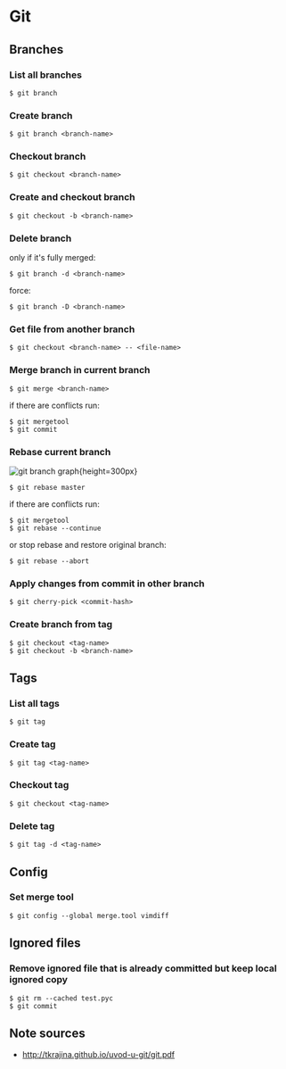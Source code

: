 # Git

## Branches

### List all branches

	$ git branch

### Create branch

	$ git branch <branch-name>

### Checkout branch

	$ git checkout <branch-name>

### Create and checkout branch

	$ git checkout -b <branch-name>

### Delete branch

only if it's fully merged:

	$ git branch -d <branch-name>

force:

	$ git branch -D <branch-name>

### Get file from another branch

	$ git checkout <branch-name> -- <file-name>

### Merge branch in current branch

	$ git merge <branch-name>

if there are conflicts run:

	$ git mergetool
	$ git commit

### Rebase current branch

![git branch graph](/files/sysadmin/cli/git/git-rebase-graph.png){height=300px}

	$ git rebase master

if there are conflicts run:

	$ git mergetool
	$ git rebase --continue

or stop rebase and restore original branch:

	$ git rebase --abort

### Apply changes from commit in other branch

	$ git cherry-pick <commit-hash>

### Create branch from tag

	$ git checkout <tag-name>
	$ git checkout -b <branch-name>

## Tags

### List all tags

	$ git tag

### Create tag

	$ git tag <tag-name>

### Checkout tag

	$ git checkout <tag-name>

### Delete tag

	$ git tag -d <tag-name>

## Config

### Set merge tool

	$ git config --global merge.tool vimdiff

## Ignored files

### Remove ignored file that is already committed but keep local ignored copy

	$ git rm --cached test.pyc
	$ git commit

## Note sources

- <http://tkrajina.github.io/uvod-u-git/git.pdf>